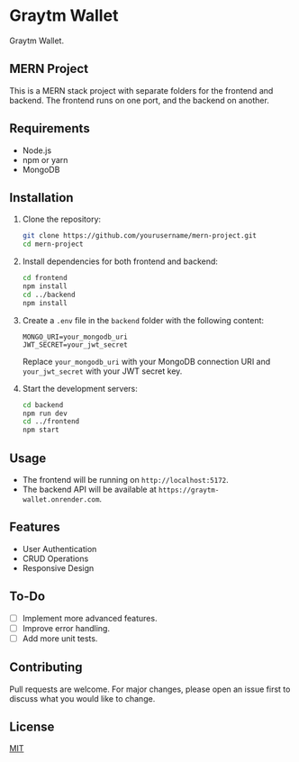# Graytm Wallet
Graytm Wallet.

## MERN Project

This is a MERN stack project with separate folders for the frontend and backend. The frontend runs on one port, and the backend on another.

## Requirements

- Node.js
- npm or yarn
- MongoDB

## Installation

1. Clone the repository:
    ```sh
    git clone https://github.com/yourusername/mern-project.git
    cd mern-project
    ```

2. Install dependencies for both frontend and backend:
    ```sh
    cd frontend
    npm install
    cd ../backend
    npm install
    ```

3. Create a `.env` file in the `backend` folder with the following content:

    ```
    MONGO_URI=your_mongodb_uri
    JWT_SECRET=your_jwt_secret
    ```

    Replace `your_mongodb_uri` with your MongoDB connection URI and `your_jwt_secret` with your JWT secret key.

4. Start the development servers:
    ```sh
    cd backend
    npm run dev
    cd ../frontend
    npm start
    ```

## Usage

- The frontend will be running on `http://localhost:5172`.
- The backend API will be available at `https://graytm-wallet.onrender.com`.

## Features

- User Authentication
- CRUD Operations
- Responsive Design

## To-Do

- [ ] Implement more advanced features.
- [ ] Improve error handling.
- [ ] Add more unit tests.

## Contributing

Pull requests are welcome. For major changes, please open an issue first to discuss what you would like to change.

## License

[MIT](https://choosealicense.com/licenses/mit/)
